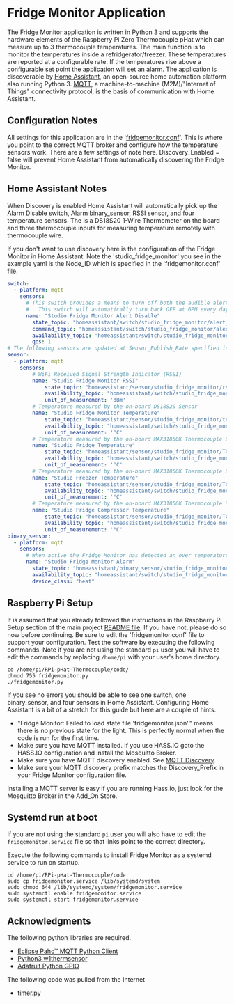 # Fridge Monitor Application

The Fridge Monitor application is written in Python 3 and supports the hardware elements of the Raspberry Pi Zero Thermocouple pHat which can measure up to 3 thermocouple temperatures. The main function is to monitor the temperatures inside a refridgerator/freezer. These temperatures are reported at a configurable rate. If the temperatures rise above a configurable set point the application will set an alarm. The application is discoverable by [Home Assistant](https://home-assistant.io/), an open-source home automation platform also running Python 3. [MQTT](http://mqtt.org/), a machine-to-machine (M2M)/"Internet of Things" connectivity protocol, is the basis of communication with Home Assistant.

## Configuration Notes

All settings for this application are in the '[fridgemonitor.conf](fridgemonitor.conf)'. This is where you point to the correct MQTT broker and configure how the temperature sensors work. There are a few settings of note here. Discovery_Enabled = false will prevent Home Assistant from automatically discovering the Fridge Monitor.

## Home Assistant Notes

When Discovery is enabled Home Assistant will automatically pick up the Alarm Disable switch, Alarm binary_sensor, RSSI sensor, and four temperature sensors. The is a DS18S20 1-Wire Thermometer on the board and three thermocouple inputs for measuring temperature remotely with thermocouple wire.

If you don't want to use discovery here is the configuration of the Fridge Monitor in Home Assistant. Note the 'studio_fridge_monitor' you see in the example yaml is the Node_ID which is specified in the 'fridgemonitor.conf' file.

```yaml
switch:
  - platform: mqtt
    sensors:
      # This switch provides a means to turn off both the audible alert and alarm boolean_sensor
      #   This switch will automatically turn back OFF at 6PM every day.
      name: "Studio Fridge Monitor Alert Disable"
        state_topic: "homeassistant/switch/studio_fridge_monitor/alert_disable/state"
        command_topic: "homeassistant/switch/studio_fridge_monitor/alert_disable/set"
        availability_topic: "homeassistant/switch/studio_fridge_monitor/avail"
        qos: 1
# The following sensors are updated at Sensor_Publish_Rate specified in the frigdemonitor.conf file
sensor:
  - platform: mqtt
    sensors:
        # WiFi Received Signal Strength Indicator (RSSI)
        name: "Studio Fridge Monitor RSSI"
            state_topic: "homeassistant/sensor/studio_fridge_monitor/rssi/state"
            availability_topic: "homeassistant/switch/studio_fridge_monitor/avail"
            unit_of_measurement: 'dBm'
        # Temperature measured by the on-board DS18S20 Sensor
        name: "Studio Fridge Monitor Temperature"
            state_topic: "homeassistant/sensor/studio_fridge_monitor/temperature/state"
            availability_topic: "homeassistant/switch/studio_fridge_monitor/avail"
            unit_of_measurement: '°C'
        # Temperature measured by the on-board MAX31850K Thermocouple Sensor (TC1)
        name: "Studio Fridge Temperature"
            state_topic: "homeassistant/sensor/studio_fridge_monitor/TC1_temperature/state"
            availability_topic: "homeassistant/switch/studio_fridge_monitor/avail"
            unit_of_measurement: '°C'
        # Temperature measured by the on-board MAX31850K Thermocouple Sensor (TC2)
        name: "Studio Freezer Temperature"
            state_topic: "homeassistant/sensor/studio_fridge_monitor/TC2_temperature/state"
            availability_topic: "homeassistant/switch/studio_fridge_monitor/avail"
            unit_of_measurement: '°C'
        # Temperature measured by the on-board MAX31850K Thermocouple Sensor (TC3)
        name: "Studio Fridge Compressor Temperature"
            state_topic: "homeassistant/sensor/studio_fridge_monitor/TC3_temperature/state"
            availability_topic: "homeassistant/switch/studio_fridge_monitor/avail"
            unit_of_measurement: '°C'
binary_sensor:
  - platform: mqtt
    sensors:
      # When active the Fridge Monitor has detected an over temperature condition
      name: "Studio Fridge Monitor Alarm"
        state_topic: "homeassistant/binary_sensor/studio_fridge_monitor/alarm/state"
        availability_topic: "homeassistant/switch/studio_fridge_monitor/status"
        device_class: "heat"
```

## Raspberry Pi Setup

It is assumed that you already followed the instructions in the Raspberry Pi Setup section of the main project [README file](../README.md). If you have not, please do so now before continuing. Be sure to edit the 'fridgemonitor.conf' file to support your configuration. Test the software by executing the following commands. Note if you are not using the standard `pi` user you will have to edit the commands by replacing `/home/pi` with your user's home directory.

```text
cd /home/pi/RPi-pHat-Thermocouple/code/
chmod 755 fridgemonitor.py
./fridgemonitor.py
```

If you see no errors you should be able to see one switch, one binary_sensor, and four sensors in Home Assistant. Configuring Home Assistant is a bit of a stretch for this guide but here are a couple of hints.

* "Fridge Monitor: Failed to load state file 'fridgemonitor.json'." means there is no previous state for the light. This is perfectly normal when the code is run for the first time.
* Make sure you have MQTT installed. If you use HASS.IO goto the HASS.IO configuration and install the Mosquitto Broker.
* Make sure you have MQTT discovery enabled. See [MQTT Discovery](https://home-assistant.io/docs/mqtt/discovery/).
* Make sure your MQTT discovery prefix matches the Discovery_Prefix in your Fridge Monitor configuration file.

Installing a MQTT server is easy if you are running Hass.io, just look for the Mosquitto Broker in the Add_On Store.

## Systemd run at boot

If you are not using the standard `pi` user you will also have to edit the `fridgemonitor.service` file so that links point to the correct directory.

Execute the following commands to install Fridge Monitor as a systemd service to run on startup.

```text
cd /home/pi/RPi-pHat-Thermocouple/code
sudo cp fridgemonitor.service /lib/systemd/system
sudo chmod 644 /lib/systemd/system/fridgemonitor.service
sudo systemctl enable fridgemonitor.service
sudo systemctl start fridgemonitor.service
```

## Acknowledgments

The following python libraries are required.

* [Eclipse Paho™ MQTT Python Client](https://github.com/eclipse/paho.mqtt.python)
* [Python3 w1thermsensor](https://github.com/timofurrer/w1thermsensor)
* [Adafruit Python GPIO](https://github.com/adafruit/Adafruit_Python_GPIO)

The following code was pulled from the Internet

* [timer.py](https://github.com/jalmeroth/homie-python/blob/master/homie/timer.py)
